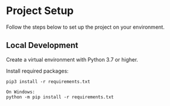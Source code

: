 # Project Setup

Follow the steps below to set up the project on your environment.

## Local Development

Create a virtual environment with Python 3.7 or higher.

Install required packages:
```
pip3 install -r requirements.txt

On Windows:
python -m pip install -r requirements.txt
```